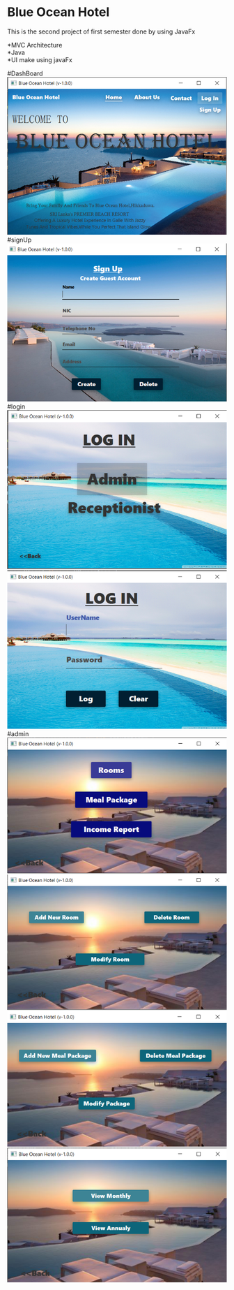 # Blue Ocean Hotel<br>

This is the second project of first semester done by using JavaFx

*MVC Architecture<br>
*Java<br>
*UI make using javaFx

#DashBoard<br>
![DashBoard](src/assets/project/dashboard.png)<br>
#signUp<br>
![signUp](src/assets/project/SignUp.png)<br>
#login<br>
![login](src/assets/project/login.png)<br>
![admin](src/assets/project/admin.png)
#admin<br>
![login](src/assets/project/admin%20dash.png)<br>
![admin](src/assets/project/booking%20room.png)
![admin](src/assets/project/meal.png)
![admin](src/assets/project/Income.png)